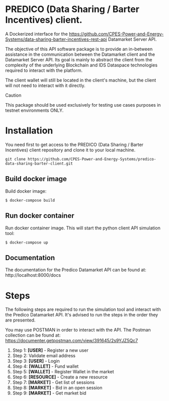 # PREDICO  (Data Sharing / Barter Incentives) client.

A Dockerized interface for the https://github.com/CPES-Power-and-Energy-Systems/data-sharing-barter-incentives-rest-api 
Datamarket Server API.

The objective of this API software package is to provide an in-between assistance in the communication between the Datamarket client and the Datamarket Server API. 
Its goal is mainly to abstract the client from the complexity of the underlying Blockchain and IDS Dataspace technologies required 
to interact with the platform.

The client wallet will still be located in the client's machine, but the client will not need to interact with it directly.

> [!CAUTION]
> This package should be used exclusively for testing use cases purposes in testnet environments ONLY.

# Installation

You need first to get access to the PREDICO (Data Sharing / Barter Incentives) client repository and clone it to your local machine.
    
```shell
git clone https://github.com/CPES-Power-and-Energy-Systems/predico-data-sharing-barter-client.git
```

## Build docker image

Build docker image:

```shell
$ docker-compose build
```

## Run docker container

Run docker container image. This will start the python client API simulation tool:

```shell
$ docker-compose up
```

## Documentation

The documentation for the Predico Datamarket API can be found at: http://localhost:8000/docs

# Steps

The following steps are required to run the simulation tool and interact with the Predico Datamarket API.
It's advised to run the steps in the order they are presented.

You may use POSTMAN in order to interact with the API. The Postman collection can be found at: 
https://documenter.getpostman.com/view/391645/2s9YJZ5Qc7

1. Step 1: <strong>[USER]</strong> - Register a new user
2. Step 2: Validate email address
3. Step 3: <strong>[USER]</strong> - Login
4. Step 4: <strong>[WALLET]</strong> - Fund wallet
5. Step 5: <strong>[WALLET]</strong> - Register Wallet in the market
6. Step 6: <strong>[RESOURCE]</strong> - Create a new resource
7. Step 7: <strong>[MARKET]</strong> - Get list of sessions
8. Step 8: <strong>[MARKET]</strong> - Bid in an open session
9. Step 9: <strong>[MARKET]</strong> - Get market bid

